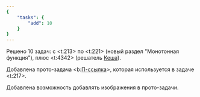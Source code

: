 ```yaml
---
{
    "tasks": {
        "add": 10
    }
}
---
```


Решено 10 задач: с <t:213> по <t:221> (новый раздел "Монотонная функция"), плюс <t:4342> (решатель [Кеша](/solvers#kesha)).

Добавлена прото-задача <b:[П-ссылка](advanced/proto/common/sin-arg-tg-inequality)>, которая используется в задаче <t:217>.

Добавлена возможность добавлять изображения в прото-задачи.